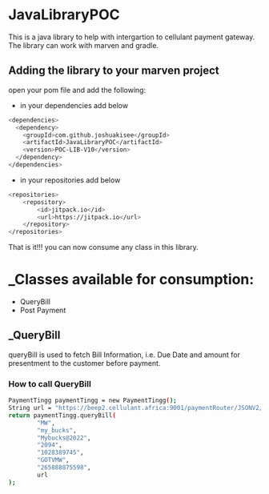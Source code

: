 # JavaLibraryPOC
This is a java library to help with intergartion to cellulant payment gateway.
The library can work with marven and gradle.

## Adding the library to your marven project<br/>
open your pom file and add the following:

- in your dependencies add below
```sh
<dependencies>
  <dependency>
    <groupId>com.github.joshuakisee</groupId>
    <artifactId>JavaLibraryPOC</artifactId>
    <version>POC-LIB-V10</version>
  </dependency>
</dependencies>
```

- in your repositories add below
```sh
<repositories>
    <repository>
        <id>jitpack.io</id>
        <url>https://jitpack.io</url>
    </repository>
</repositories>
```

That is it!!! you can now consume any class in this library.

# _Classes available for consumption:
- QueryBill
- Post Payment

## _QueryBill
queryBill is used to fetch Bill Information, i.e. Due Date and amount for presentment to the customer before payment.

### How to call QueryBill
```sh
PaymentTingg paymentTingg = new PaymentTingg();
String url = "https://beep2.cellulant.africa:9001/paymentRouter/JSONV2/";
return paymentTingg.queryBill(
        "MW",
        "my_bucks",
        "Mybucks@2022",
        "2094",
        "1028389745",
        "GOTVMW",
        "265888875598",
        url
);
```








